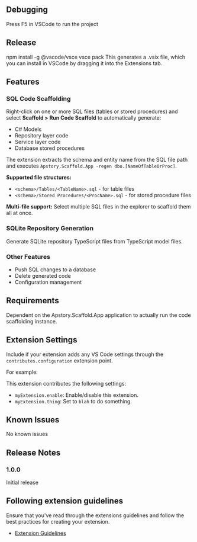 ## Debugging

Press F5 in VSCode to run the project

## Release

npm install -g @vscode/vsce
vsce pack
This generates a .vsix file, which you can install in VSCode by dragging it into the Extensions tab.


## Features

### SQL Code Scaffolding
Right-click on one or more SQL files (tables or stored procedures) and select **Scaffold > Run Code Scaffold** to automatically generate:
- C# Models
- Repository layer code
- Service layer code
- Database stored procedures

The extension extracts the schema and entity name from the SQL file path and executes `Apstory.Scaffold.App -regen dbo.[NameOfTableOrProc]`.

**Supported file structures:**
- `<schema>/Tables/<TableName>.sql` - for table files
- `<schema>/Stored Procedures/<ProcName>.sql` - for stored procedure files

**Multi-file support:** Select multiple SQL files in the explorer to scaffold them all at once.

### SQLite Repository Generation
Generate SQLite repository TypeScript files from TypeScript model files.

### Other Features
- Push SQL changes to a database
- Delete generated code
- Configuration management

## Requirements

Dependent on the Apstory.Scaffold.App application to actually run the code scaffolding instance.

## Extension Settings

Include if your extension adds any VS Code settings through the `contributes.configuration` extension point.

For example:

This extension contributes the following settings:

* `myExtension.enable`: Enable/disable this extension.
* `myExtension.thing`: Set to `blah` to do something.

## Known Issues

No known issues

## Release Notes

### 1.0.0

Initial release

## Following extension guidelines

Ensure that you've read through the extensions guidelines and follow the best practices for creating your extension.

* [Extension Guidelines](https://code.visualstudio.com/api/references/extension-guidelines)
